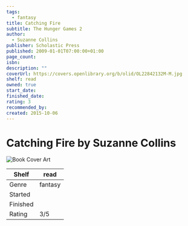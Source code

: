 ```yaml
---
tags:
  - fantasy
title: Catching Fire
subtitle: The Hunger Games 2
author:
  - Suzanne Collins
publisher: Scholastic Press
published: 2009-01-01T07:00:00+01:00
page_count: 
isbn: 
description: ""
coverUrl: https://covers.openlibrary.org/b/olid/OL22842132M-M.jpg
shelf: read
owned: true
start_date: 
finished_date: 
rating: 3
recommended_by: 
created: 2015-10-06
---
```


# Catching Fire by Suzanne Collins

![Book Cover Art](https://covers.openlibrary.org/b/olid/OL22842132M-M.jpg)

| Shelf | read |
| --- | --- |
| Genre | fantasy |
| Started |  |
| Finished |  |
| Rating | 3/5 |

